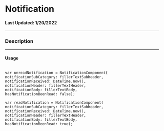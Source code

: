 # Notification
#### Last Updated: 1/20/2022
--------------------

### Description 

--------------------

#### Usage 

~~~

var unreadNotification = NotificationComponent(
notificationSubCategory: fillerTextSubheader,
notificationReceived: DateTime.now(),
notificationHeader: fillerTextHeader,
notificationBody: fillerTextBody,
hasNotificationBeenRead: false);

var readNotification = NotificationComponent(
notificationSubCategory: fillerTextSubheader,
notificationReceived: DateTime.now(),
notificationHeader: fillerTextHeader,
notificationBody: fillerTextBody,
hasNotificationBeenRead: true);

~~~
